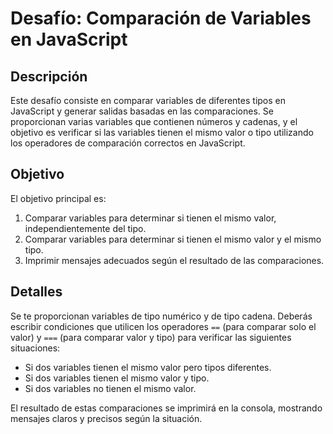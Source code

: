 # Desafío: Comparación de Variables en JavaScript
## Descripción
Este desafío consiste en comparar variables de diferentes tipos en JavaScript y generar salidas basadas en las comparaciones. Se proporcionan varias variables que contienen números y cadenas, y el objetivo es verificar si las variables tienen el mismo valor o tipo utilizando los operadores de comparación correctos en JavaScript.

## Objetivo
El objetivo principal es:

1. Comparar variables para determinar si tienen el mismo valor, independientemente del tipo.
2. Comparar variables para determinar si tienen el mismo valor y el mismo tipo.
3. Imprimir mensajes adecuados según el resultado de las comparaciones.

## Detalles
Se te proporcionan variables de tipo numérico y de tipo cadena. Deberás escribir condiciones que utilicen los operadores ```==``` (para comparar solo el valor) y ```===``` (para comparar valor y tipo) para verificar las siguientes situaciones:

* Si dos variables tienen el mismo valor pero tipos diferentes.
* Si dos variables tienen el mismo valor y tipo.
* Si dos variables no tienen el mismo valor.

El resultado de estas comparaciones se imprimirá en la consola, mostrando mensajes claros y precisos según la situación.
